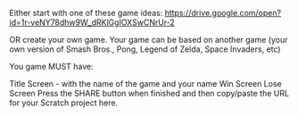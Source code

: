 Either start with one of these game ideas: https://drive.google.com/open?id=1r-veNY78dhw9W_dRKlGgIOXSwCNrUr-2

OR create your own game. Your game can be based on another game (your own version of Smash Bros., Pong, Legend of Zelda, Space Invaders, etc)

You game MUST have:

Title Screen - with the name of the game and your name
Win Screen
Lose Screen
Press the SHARE button when finished and then copy/paste the URL for your Scratch project here.